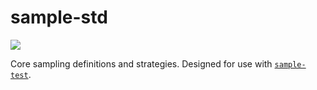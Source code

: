 # sample-std

[![](https://docs.rs/sample-std/badge.svg)](https://docs.rs/sample-std/)

Core sampling definitions and strategies. Designed for use with [`sample-test`][1].

[1]: https://github.com/WallarooLabs/sample-test
